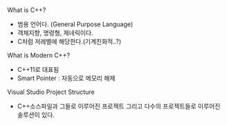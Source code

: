 What is C++?

- 범용 언어다. (General Purpose Language)
- 객체지향, 명령형, 제네릭이다.
- C처럼 저레벨에 해당한다.(기계친화적..?)

What is Modern C++?

- C++11로 대표됨
- Smart Pointer : 자동으로 메모리 해제

Visual Studio Project Structure

- C++소스파일과 그들로 이루어진 프로젝트 그리고 다수의 프로젝트들로 이루어진 솔루션이 있다.